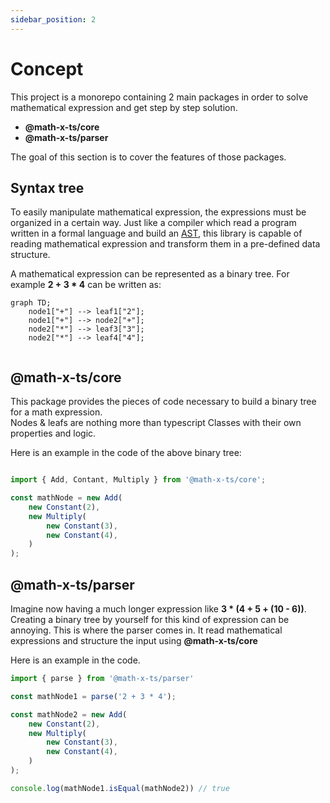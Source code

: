 ```yaml
---
sidebar_position: 2
---
```


# Concept

This project is a monorepo containing 2 main packages in order to solve mathematical expression
and get step by step solution.

- **@math-x-ts/core**
- **@math-x-ts/parser**

The goal of this section is to cover the features of those packages. 

## Syntax tree

To easily manipulate mathematical expression, the expressions must be organized in a certain way.
Just like a compiler which read a program written in a formal language and build an [AST](https://en.wikipedia.org/wiki/Abstract_syntax_tree),
this library is capable of reading mathematical expression and transform them in a pre-defined data structure.

A mathematical expression can be represented as a binary tree.
For example **2 + 3 * 4** can be written as:

```mermaid
graph TD;
    node1["+"] --> leaf1["2"];
    node1["+"] --> node2["+"];
    node2["*"] --> leaf3["3"];
    node2["*"] --> leaf4["4"];
    
```

## @math-x-ts/core

This package provides the pieces of code necessary to build a binary tree for a math expression. <br/>
Nodes & leafs are nothing more than typescript Classes with their own properties and logic.

Here is an example in the code of the above binary tree:

```ts

import { Add, Contant, Multiply } from '@math-x-ts/core';

const mathNode = new Add(
    new Constant(2),
    new Multiply(
        new Constant(3),
        new Constant(4),
    )
);
```

## @math-x-ts/parser

Imagine now having a much longer expression like **3 * (4 + 5 + (10 - 6))**.
Creating a binary tree by yourself for this kind of expression can be annoying.
This is where the parser comes in. It read mathematical expressions and structure the input using **@math-x-ts/core**

Here is an example in the code.

```ts
import { parse } from '@math-x-ts/parser'

const mathNode1 = parse('2 + 3 * 4');

const mathNode2 = new Add(
    new Constant(2),
    new Multiply(
        new Constant(3),
        new Constant(4),
    )
);

console.log(mathNode1.isEqual(mathNode2)) // true
```
